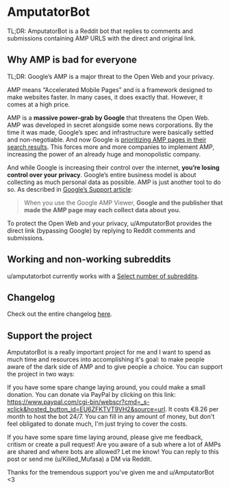 # AmputatorBot
TL;DR: AmputatorBot is a Reddit bot that replies to comments and submissions containing AMP URLS with the direct and original link.

## Why AMP is bad for everyone
TL;DR: Google’s AMP is a major threat to the Open Web and your privacy.

AMP means “Accelerated Mobile Pages” and is a framework designed to make websites faster. In many cases, it does exactly that. However, it comes at a high price.

AMP is a **massive power-grab by Google** that threatens the Open Web. AMP was developed in secret alongside some news corporations. By the time it was made, Google’s spec and infrastructure were basically settled and non-negotiable. And now Google is [prioritizing AMP pages in their search results](https://www.socpub.com/articles/chris-graham-why-google-amp-threat-open-web-15847). This forces more and more companies to implement AMP, increasing the power of an already huge and monopolistic company.

And while Google is increasing their control over the internet, **you’re losing control over your privacy**. Google’s entire business model is about collecting as much personal data as possible. AMP is just another tool to do so. As described in [Google’s Support article](https://support.google.com/websearch/answer/7220196?hl=en):
> When you use the Google AMP Viewer, **Google and the publisher that made the AMP page may each collect data about you.**

To protect the Open Web and your privacy, u/AmputatorBot provides the direct link (bypassing Google) by replying to Reddit comments and submissions.

## Working and non-working subreddits
u/amputatorbot currently works with a [Select number of subreddits](https://www.reddit.com/r/AmputatorBot/comments/c88zm3/why_did_i_build_amputatorbot/).

## Changelog
Check out the entire changelog [here](https://www.reddit.com/r/AmputatorBot/comments/c88zm3/why_did_i_build_amputatorbot/).

## Support the project
AmputatorBot is a really important project for me and I want to spend as much time and resources into accomplishing it's goal: to make people aware of the dark side of AMP and to give people a choice. You can support the project in two ways:

If you have some spare change laying around, you could make a small donation. You can donate via PayPal by clicking on this link: https://www.paypal.com/cgi-bin/webscr?cmd=_s-xclick&hosted_button_id=EU6ZFKTVT9VH2&source=url. It costs €8.26 per month to host the bot 24/7. You can fill in any amount of money, but don't feel obligated to donate much, I'm just trying to cover the costs.

If you have some spare time laying around, please give me feedback, critism or create a pull request! Are you aware of a sub where a lot of AMPs are shared and where bots are allowed? Let me know! You can reply to this post or send me (u/Killed_Mufasa) a DM via Reddit.

Thanks for the tremendous support you've given me and u/AmputatorBot <3
